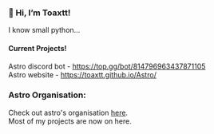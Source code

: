 ### 👋 Hi, I’m Toaxtt!

I know small python...


#### Current Projects!

Astro discord bot - https://top.gg/bot/814796963437871105 <br/>
Astro website - https://toaxtt.github.io/Astro/


### Astro Organisation:

Check out astro's organisation [here](https://github.com/Astro-Developer). <br/>
Most of my projects are now on here.
